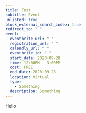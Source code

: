 ```yaml
---
title: Test
subtitle: Event
unlisted: true
block_external_search_index: true
redirect_to: " "
event:
  eventbrite_url: " "
  registration_url: " "
  calendly_url: " "
  eventbrite_id: " "
  start_date: 2020-09-28
  time: 12:00PM - 3:00PM
  cost: FREE
  end_date: 2020-09-28
  location: Virtual
  type:
    - Something
  description: Something
---
```

Hello